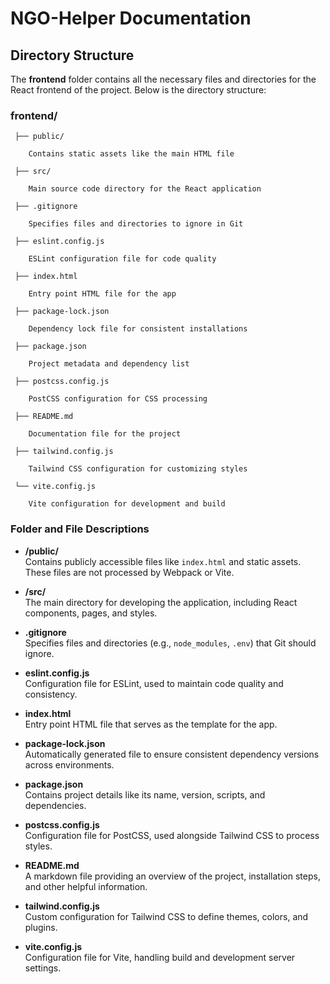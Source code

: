 # NGO-Helper Documentation

## Directory Structure

The **frontend** folder contains all the necessary files and directories for the React frontend of the project. Below is the directory structure:

### frontend/


```
 ├── public/

    Contains static assets like the main HTML file

 ├── src/

    Main source code directory for the React application

 ├── .gitignore

    Specifies files and directories to ignore in Git

 ├── eslint.config.js

    ESLint configuration file for code quality

 ├── index.html

    Entry point HTML file for the app

 ├── package-lock.json

    Dependency lock file for consistent installations
 
 ├── package.json

    Project metadata and dependency list

 ├── postcss.config.js

    PostCSS configuration for CSS processing

 ├── README.md

    Documentation file for the project

 ├── tailwind.config.js

    Tailwind CSS configuration for customizing styles

 └── vite.config.js

    Vite configuration for development and build

```
### Folder and File Descriptions

- **/public/**  
  Contains publicly accessible files like `index.html` and static assets. These files are not processed by Webpack or Vite.  

- **/src/**  
  The main directory for developing the application, including React components, pages, and styles.

- **.gitignore**  
  Specifies files and directories (e.g., `node_modules`, `.env`) that Git should ignore.

- **eslint.config.js**  
  Configuration file for ESLint, used to maintain code quality and consistency.

- **index.html**  
  Entry point HTML file that serves as the template for the app.

- **package-lock.json**  
  Automatically generated file to ensure consistent dependency versions across environments.

- **package.json**  
  Contains project details like its name, version, scripts, and dependencies.

- **postcss.config.js**  
  Configuration file for PostCSS, used alongside Tailwind CSS to process styles.

- **README.md**  
  A markdown file providing an overview of the project, installation steps, and other helpful information.

- **tailwind.config.js**  
  Custom configuration for Tailwind CSS to define themes, colors, and plugins.

- **vite.config.js**  
  Configuration file for Vite, handling build and development server settings.
  
